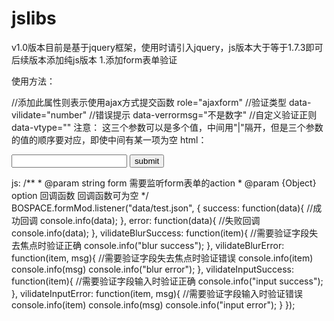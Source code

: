 # jslibs
v1.0版本目前是基于jquery框架，使用时请引入jquery，js版本大于等于1.7.3即可
后续版本添加纯js版本
1.添加form表单验证

使用方法：
<script src="js/form.min.js"></script>
//添加此属性则表示使用ajax方式提交函数
role="ajaxform"
//验证类型
data-vilidate="number"
//错误提示
data-verrormsg="不是数字" 
//自定义验证正则
data-vtype=""
注意： 这三个参数可以是多个值，中间用"|"隔开，但是三个参数的值的顺序要对应，即使中间有某一项为空
html：
<form action="data/test.json" method="get" role="ajaxform">
	<input type="text" name="name" id="name" value="" data-vilidate="number" data-verrormsg="不是数字" data-vtype=""/>
	<input type="submit" value="submit"/>
</form>
js:
/**
 * @param string form 需要监听form表单的action
 * @param {Object} option 回调函数 回调函数可为空
 */
BOSPACE.formMod.listener("data/test.json", {
	success: function(data){
		//成功回调
		console.info(data);
	},
	error: function(data){
		//失败回调
		console.info(data);
	},
	vilidateBlurSuccess: function(item){
		//需要验证字段失去焦点时验证正确
		console.info("blur success");
	},
	vilidateBlurError: function(item, msg){
		//需要验证字段失去焦点时验证错误
		console.info(item)
		console.info(msg)
		console.info("blur error");
	},
	vilidateInputSuccess: function(item){
		//需要验证字段输入时验证正确
		console.info("input success");
	},
	vilidateInputError: function(item, msg){
		//需要验证字段输入时验证错误
		console.info(item)
		console.info(msg)
		console.info("input error");
	}
});